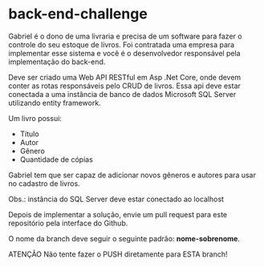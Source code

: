 # back-end-challenge

Gabriel é o dono de uma livraria e precisa de um software para fazer o controle do seu estoque de livros. Foi contratada uma empresa para implementar esse sistema e você é o desenvolvedor responsável pela implementação do back-end. 

Deve ser criado uma Web API RESTful em Asp .Net Core, onde devem conter as rotas responsáveis pelo CRUD de livros. Essa api deve estar conectada a uma instância de banco de dados Microsoft SQL Server utilizando entity framework.

Um livro possui: 
*	Título
*	Autor
*	Gênero
*	Quantidade de cópias

Gabriel tem que ser capaz de adicionar novos gêneros e autores para usar no cadastro de livros. 

Obs.: instância do SQL Server deve estar conectado ao localhost

Depois de implementar a solução, envie um pull request para este repositório pela interface do Github.

O nome da branch deve seguir o seguinte padrão: **nome-sobrenome**.

ATENÇÃO
Não tente fazer o PUSH diretamente para ESTA branch!
